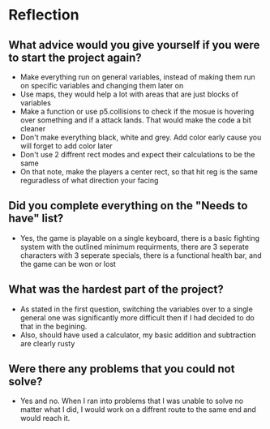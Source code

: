 # Reflection

## What advice would you give yourself if you were to start the project again?
 - Make everything run on general variables, instead of making them run on specific variables and changing them later on
 - Use maps, they would help a lot with areas that are just blocks of variables
 - Make a function or use p5.collisions to check if the mosue is hovering over something and if a attack lands. That would make the code a bit cleaner
 - Don't make everything black, white and grey. Add color early cause you will forget to add color later
 - Don't use 2 diffrent rect modes and expect their calculations to be the same
 - On that note, make the players a center rect, so that hit reg is the same reguradless of what direction your facing

## Did you complete everything on the "Needs to have" list?
 - Yes, the game is playable on a single keyboard, there is a basic fighting system with the outlined minimum requirments, there are 3 seperate characters with 3 seperate specials, there is a functional health bar, and the game can be won or lost

## What was the hardest part of the project?
 - As stated in the first question, switching the variables over to a single general one was significantly more difficult then if I had decided to do that in the begining.
 - Also, should have used a calculator, my basic addition and subtraction are clearly rusty

## Were there any problems that you could not solve?
 - Yes and no. When I ran into problems that I was unable to solve no matter what I did, I would work on a diffrent route to the same end and would reach it.